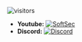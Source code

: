 ![visitors](https://visitor-badge.laobi.icu/badge?page_id=HappyLewis/README.md)
- **Youtube:** [![SoftSec](https://img.shields.io/badge/SoftSec-Youtube-red)](https://https://www.youtube.com/channel/UCA_a6VoDrQR-26Mlxg1_FtA)
- **Discord:** [![Discord](https://discord.com/api/guilds/835246397137748039/widget.png)](https://discord.gg/7wj8R2XVR)

